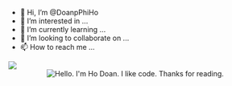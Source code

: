- 👋 Hi, I’m @DoanpPhiHo
- 👀 I’m interested in ...
- 🌱 I’m currently learning ...
- 💞️ I’m looking to collaborate on ...
- 📫 How to reach me ...

<img src="https://github-readme-stats.vercel.app/api?username=DoanpPhiHo&show_icons=true&icon_color=CE1D2D" />

<!---
DoanpPhiHo/DoanpPhiHo is a ✨ special ✨ repository because its `README.md` (this file) appears on your GitHub profile.
You can click the Preview link to take a look at your changes.
--->

<div align="center">
	<img src="https://i.giphy.com/media/04ksmd6y5Zhh9m07dy/giphy.webp" alt="Hello. I'm Ho Doan. I like code. Thanks for reading.">
</div>
